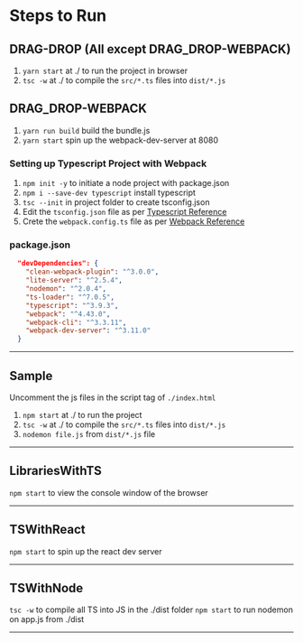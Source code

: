 # Steps to Run

## DRAG-DROP (All except DRAG_DROP-WEBPACK)

1. `yarn start` at ./ to run the project in browser
2. `tsc -w` at ./ to compile the `src/*.ts` files into `dist/*.js`

## DRAG_DROP-WEBPACK

1. `yarn run build` build the bundle.js
2. `yarn start` spin up the webpack-dev-server at 8080

### Setting up Typescript Project with Webpack

1. `npm init -y` to initiate a node project with package.json
2. `npm i --save-dev typescript` install typescript
3. `tsc --init` in project folder to create tsconfig.json
4. Edit the `tsconfig.json` file as per [Typescript Reference]('../XNotes/Typescript.md')
5. Crete the `webpack.config.ts` file as per [Webpack Reference]('../XNotes/Webpack.md')

### package.json

```json
  "devDependencies": {
    "clean-webpack-plugin": "^3.0.0",
    "lite-server": "^2.5.4",
    "nodemon": "^2.0.4",
    "ts-loader": "^7.0.5",
    "typescript": "^3.9.3",
    "webpack": "^4.43.0",
    "webpack-cli": "^3.3.11",
    "webpack-dev-server": "^3.11.0"
  }
```

---

## Sample

Uncomment the js files in the script tag of `./index.html`

1. `npm start` at ./ to run the project
2. `tsc -w` at ./ to compile the `src/*.ts` files into `dist/*.js`
3. `nodemon file.js` from `dist/*.js` file

---

## LibrariesWithTS

`npm start` to view the console window of the browser

---

## TSWithReact

`npm start` to spin up the react dev server

---

## TSWithNode

`tsc -w` to compile all TS into JS in the ./dist folder
`npm start` to run nodemon on app.js from ./dist

---
